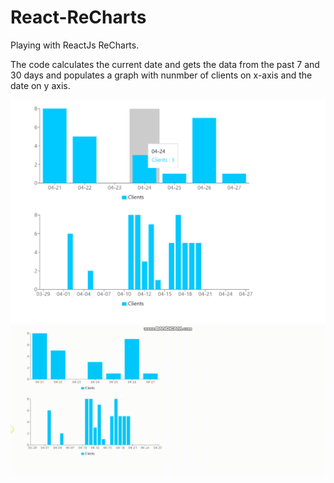 # React-ReCharts
Playing with ReactJs ReCharts.

The code calculates the current date and gets the data from the past 7 and 30 days and populates a graph with nunmber of clients on x-axis and the date on y axis.


<img src="https://github.com/AtaUllahB/React-ReCharts/blob/master/one.png?raw=true">
<img src="https://github.com/AtaUllahB/React-ReCharts/blob/master/sds.gif?raw=true">
